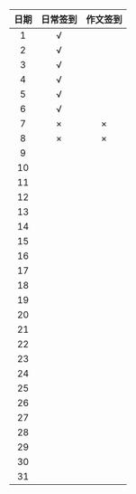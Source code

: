 |  日期  | 日常签到 | 作文签到 |
| :--: | :--: | :--: |
|  1   |  √   |      |
|  2   |  √   |      |
|  3   |  √   |      |
|  4   |  √   |      |
|  5   |  √   |      |
|  6   |  √   |      |
|  7   |  ×   |  ×   |
|  8   |  ×   |  ×   |
|  9   |      |      |
|  10  |      |      |
|  11  |      |      |
|  12  |      |      |
|  13  |      |      |
|  14  |      |      |
|  15  |      |      |
|  16  |      |      |
|  17  |      |      |
|  18  |      |      |
|  19  |      |      |
|  20  |      |      |
|  21  |      |      |
|  22  |      |      |
|  23  |      |      |
|  24  |      |      |
|  25  |      |      |
|  26  |      |      |
|  27  |      |      |
|  28  |      |      |
|  29  |      |      |
|  30  |      |      |
|  31  |      |      |
